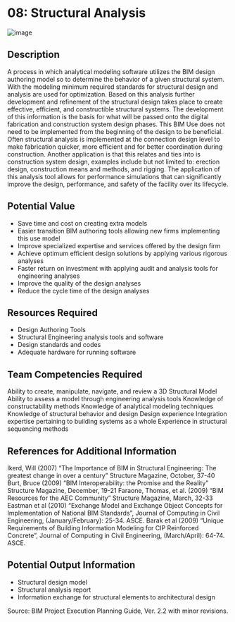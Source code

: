 # 08: Structural Analysis
![image](https://github.com/user-attachments/assets/0896deb4-5ad3-4a99-8984-84fde99e68c0)

## Description
A process in which analytical modeling software utilizes the BIM design authoring model so to determine the behavior of a given structural system. With the modeling minimum required standards for structural design and analysis are used for optimization. Based on this analysis further development and refinement of the structural design takes place to create effective, efficient, and constructible structural systems. The development of this information is the basis for what will be passed onto the digital fabrication and construction system design phases.
This BIM Use does not need to be implemented from the beginning of the design to be beneficial. Often structural analysis is implemented at the connection design level to make fabrication quicker, more efficient and for better coordination during construction. Another application is that this relates and ties into is construction system design, examples include but not limited to: erection design, construction means and methods, and rigging. The application of this analysis tool allows for performance simulations that can significantly improve the design, performance, and safety of the facility over its lifecycle. 
 
## Potential Value
-	Save time and cost on creating extra models
-	Easier transition BIM authoring tools allowing new firms implementing this use model
-	Improve specialized expertise and services offered by the design firm 
-	Achieve optimum efficient design solutions by applying various rigorous analyses
-	Faster return on investment with applying audit and analysis tools for engineering analyses 
-	Improve the quality of the design analyses 
-	Reduce the cycle time of the design analyses

## Resources Required
-	Design Authoring Tools
-	Structural Engineering analysis tools and software 
-	Design standards and codes
-	Adequate hardware for running software

## Team Competencies Required
Ability to create, manipulate, navigate, and review a 3D Structural Model 
Ability to assess a model through engineering analysis tools
Knowledge of constructability methods 
Knowledge of analytical modeling techniques
Knowledge of structural behavior and design
Design experience
Integration expertise pertaining to building systems as a whole
Experience in structural sequencing methods

## References for Additional Information
Ikerd, Will (2007) “The Importance of BIM in Structural Engineering: The greatest change in over a century” Structure Magazine, October, 37-40
Burt, Bruce (2009) “BIM Interoperability: the Promise and the Reality” Structure Magazine, December, 19-21
Faraone, Thomas, et al. (2009) “BIM Resources for the AEC Community” Structure Magazine, March, 32-33
Eastman et al (2010) “Exchange Model and Exchange Object Concepts for Implementation of National BIM Standards”, Journal of Computing in Civil Engineering, (January/February): 25-34. ASCE.
Barak et al (2009) “Unique Requirements of Building Information Modeling for CIP Reinforced Concrete”, Journal of Computing in Civil Engineering, (March/April): 64-74. ASCE.
  
## Potential Output Information
-	Structural design model
-	Structural analysis report
-	Information exchange for structural elements to architectural design
 
Source:  BIM Project Execution Planning Guide, Ver. 2.2 with minor revisions.
 
